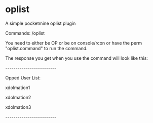 # oplist
A simple pocketmine oplist plugin

Commands:
/oplist


You need to either be OP or be on console/rcon or have the perm "oplist.command" to run the command.


The response you get when you use the command will look like this:

\-------------------------

Opped User List:

xdolmation1

xdolmation2

xdolmation3

\-------------------------
